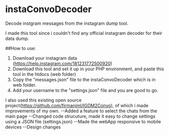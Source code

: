 # instaConvoDecoder

Decode instgram messages from the instagram dump tool.

I made this tool since i couldn't find any official instagram decoder for their data dump.

##How to use:

1. Download your instagram data (https://help.instagram.com/181231772500920)
2. Download this tool and set it up in your PHP environment, and paste this tool in the htdocs (web folder)
3. Copy the "messages.json" file to the instaConvoDecoder which is in web folder.
4. Add your username to the "settings.json" file and you are good to go.

I also used this existing open source project(https://github.com/firmanjml/IGDM2Convo), of which i made improvements of my own.
--Added a feature to select the chats from the main page
--Changed code strucuture, made it easy to change settings using a JSON file (settings.json)
--Made the webApp responsive to mobile devices
--Design changes
